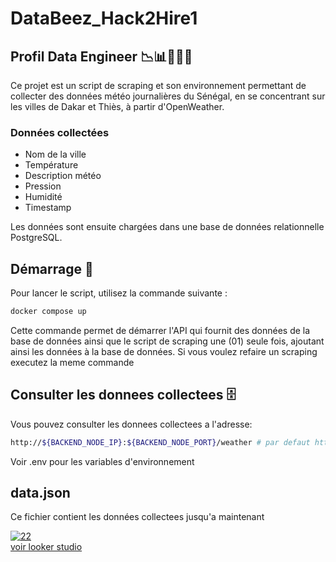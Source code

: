 # DataBeez_Hack2Hire1

## Profil Data Engineer 📉📊👨🏾‍💻

Ce projet est un script de scraping et son environnement permettant de collecter des données météo journalières du Sénégal, en se concentrant sur les villes de Dakar et Thiès, à partir d'OpenWeather. 

### Données collectées
- Nom de la ville
- Température
- Description météo
- Pression
- Humidité
- Timestamp

Les données sont ensuite chargées dans une base de données relationnelle PostgreSQL.

## Démarrage 🚀

Pour lancer le script, utilisez la commande suivante :

```bash
docker compose up
```


Cette commande permet de démarrer l'API qui fournit des données de la base de données ainsi que le script de scraping une (01) seule fois, ajoutant ainsi les données à la base de données.
Si vous voulez refaire un scraping executez la meme commande

## Consulter les donnees collectees 🗄️

Vous pouvez consulter les donnees collectees a l'adresse:

```bash
http://${BACKEND_NODE_IP}:${BACKEND_NODE_PORT}/weather # par defaut http://172.18.0.3:3000/weather
```

Voir .env pour les variables d'environnement

## data.json

Ce fichier contient les données collectees jusqu'a maintenant


<a href="https://lookerstudio.google.com/s/inen86cLqKg"><img src="https://i.ibb.co/hDddMV4/22.png" alt="22" border="0"></a>
<br>
<a href="https://lookerstudio.google.com/s/inen86cLqKg">voir looker studio</a>